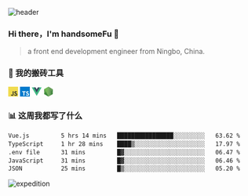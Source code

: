 ![header](https://raw.githubusercontent.com/fzq1998/fzq1998/master/header.png)

### Hi there，I'm handsomeFu 👋

> a front end development engineer from Ningbo, China.

### 🔧 我的搬砖工具
<code><img height="20" src="https://raw.githubusercontent.com/github/explore/80688e429a7d4ef2fca1e82350fe8e3517d3494d/topics/javascript/javascript.png" alt="javascript"></code>
<code><img height="20" src="https://raw.githubusercontent.com/github/explore/80688e429a7d4ef2fca1e82350fe8e3517d3494d/topics/typescript/typescript.png" alt="typescript"></code>
<code><img height="20" src="https://raw.githubusercontent.com/github/explore/80688e429a7d4ef2fca1e82350fe8e3517d3494d/topics/vue/vue.png" alt="vue"></code>
<code><img height="20" src="https://raw.githubusercontent.com/github/explore/80688e429a7d4ef2fca1e82350fe8e3517d3494d/topics/nodejs/nodejs.png" alt="nodejs"></code>



### 📊 这周我都写了什么
<!--START_SECTION:waka-->

```txt
Vue.js         5 hrs 14 mins   ████████████████░░░░░░░░░   63.62 %
TypeScript     1 hr 28 mins    ████▒░░░░░░░░░░░░░░░░░░░░   17.97 %
.env file      31 mins         █▓░░░░░░░░░░░░░░░░░░░░░░░   06.47 %
JavaScript     31 mins         █▓░░░░░░░░░░░░░░░░░░░░░░░   06.46 %
JSON           25 mins         █▒░░░░░░░░░░░░░░░░░░░░░░░   05.20 %
```

<!--END_SECTION:waka-->


![expedition](https://raw.githubusercontent.com/fzq1998/fzq1998/master/expedition.gif)

